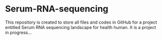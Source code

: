 # Serum-RNA-sequencing
This repository is created to store all files and codes in GitHub for a project entitled Serum RNA sequencing landscape for health human. It is a project in progress... 
